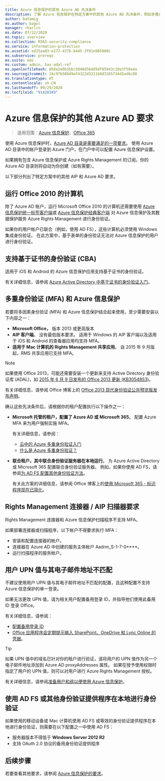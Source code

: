 ```yaml
---
title: Azure 信息保护的其他 Azure AD 先决条件
description: 了解 Azure 信息保护在特定方案中的其他 Azure AD 先决条件，例如多重身份验证或基于证书的身份验证，或使用 Office 2010 的计算机等。
author: batamig
ms.author: bagol
manager: rkarlin
ms.date: 07/22/2020
ms.topic: overview
ms.collection: M365-security-compliance
ms.service: information-protection
ms.assetid: ed25aa83-e272-437b-b445-3f01e985860c
ms.subservice: prereqs
ms.suite: ems
ms.custom: admin, has-adal-ref
ms.openlocfilehash: 858a2ebb1bbc5040d564d9df05943c10a3f58a4a
ms.sourcegitcommit: 24c97b58849af4322d3211b8d3165734d5ad6c88
ms.translationtype: HT
ms.contentlocale: zh-CN
ms.lasthandoff: 09/29/2020
ms.locfileid: "91428349"
---
```

# <a name="additional-azure-ad-requirements-for-azure-information-protection"></a>Azure 信息保护的其他 Azure AD 要求

>适用范围：[Azure 信息保护](https://azure.microsoft.com/pricing/details/information-protection)、[Office 365](https://download.microsoft.com/download/E/C/F/ECF42E71-4EC0-48FF-AA00-577AC14D5B5C/Azure_Information_Protection_licensing_datasheet_EN-US.pdf)

使用 Azure 信息保护时，[Azure AD 目录是需要满足的一项要求](requirements.md#azure-active-directory)。 使用 Azure AD 目录中的帐户登录到 Azure 门户，在门户中可以配置 Azure 信息保护设置。

如果拥有包含 Azure 信息保护或 Azure Rights Management 的订阅，你的 Azure AD 目录则将自动为你创建（如有需要）。

以下部分列出了特定方案中的其他 AIP 和 Azure AD 要求。 

## <a name="computers-running-office-2010"></a>运行 Office 2010 的计算机

除了 Azure AD 帐户，运行 Microsoft Office 2010 的计算机还需要使用 [Azure 信息保护统一标签客户端](./rms-client/aip-clientv2.md)或 [Azure 信息保护经典客户端](./rms-client/aip-client.md) 对 Azure 信息保护及其数据保护服务 Azure Rights Management 进行身份验证。

如果你的用户帐户已联合（例如，使用 AD FS），这些计算机必须使用 Windows 集成身份验证。 在此方案中，基于表单的身份验证无法对 Azure 信息保护的用户进行身份验证。

## <a name="support-for-certificate-based-authentication-cba"></a>支持基于证书的身份验证 (CBA)

适用于 iOS 和 Android 的 Azure 信息保护应用支持基于证书的身份验证。 

有关详细信息，请参阅 [Azure Active Directory 中基于证书的身份验证入门](/azure/active-directory/active-directory-certificate-based-authentication-get-started)。

## <a name="multi-factor-authentication-mfa-and-azure-information-protection"></a>多重身份验证 (MFA) 和 Azure 信息保护

若要将多因素身份验证 (MFA) 和 Azure 信息保护结合起来使用，至少需要安装以下内容之一：

- **Microsoft Office，** 版本 2013 或更高版本
- **AIP 客户端**。 没有最低版本要求。 适用于 Windows 的 AIP 客户端以及适用于 iOS 和 Android 的查看器应用均支持 MFA。
- **适用于 Mac 计算机的 Rights Management 共享应用**。 自 2015 年 9 月版起，RMS 共享应用已支持 MFA。

> [!NOTE]
> 如果使用 Office 2013，可能还需要安装一个更新来支持 Active Directory 身份验证库 (ADAL)，如 [2015 年 6 月 9 日发布的 Office 2013 更新 (KB3054853)](https://support.microsoft.com/kb/3054853)。 
>
> 有关详细信息，请参阅 Office 博客上的 [Office 2013 现代身份验证公共预览版发布声明](https://blogs.office.com/2015/03/23/office-2013-modern-authentication-public-preview-announced/)。       

确认这些先决条件后，请根据你的租户配置执行以下操作之一：

- **Microsoft 托管的租户，配置了 Azure AD 或 Microsoft 365**。 配置 Azure MFA 来为用户强制实施 MFA。 

    有关详细信息，请参阅： 
    - [云中的 Azure 多重身份验证入门](/multi-factor-authentication/multi-factor-authentication-get-started-cloud)
    - [什么是 Azure 多重身份验证？](/multi-factor-authentication/multi-factor-authentication)

- **联合租户，其中联合身份验证服务器在本地运行**。 为 Azure Active Directory 或 Microsoft 365 配置联合身份验证服务器。 例如，如果你使用 AD FS，请参阅[为 AD FS 配置其他身份验证方法](/windows-server/identity/ad-fs/operations/configure-additional-authentication-methods-for-ad-fs)。 

    有关此方案的详细信息，请参阅 Office 博客上的[使用 Microsoft 365 - 标识程序现在已简化](https://blogs.office.com/2014/01/30/the-works-with-office-365-identity-program-now-streamlined/)。 

## <a name="rights-management-connector--aip-scanner-requirements"></a>Rights Management 连接器 / AIP 扫描器要求

Rights Management 连接器和 Azure 信息保护扫描程序不支持 MFA。 

如果部署连接器或扫描程序，以下帐户不得要求执行 MFA：

- 安装和配置连接器的帐户。
- 连接器在 Azure AD 中创建的服务主体帐户 Aadrm_S-1-7-0****。
- 运行扫描程序的服务帐户。

## <a name="user-upn-values-dont-match-their-email-addresses"></a>用户 UPN 值与其电子邮件地址不匹配

不建议使用用户 UPN 值与其电子邮件地址不匹配的配置，且这种配置不支持 Azure 信息保护的单一登录。

如果无法更改 UPN 值，请为相关用户配置备用登录 ID，并指导他们使用此备用 ID 登录 Office。 

有关详细信息，请参阅：

- [配置备用登录 ID](/windows-server/identity/ad-fs/operations/configuring-alternate-login-id)
- [Office 应用程序会定期提示输入 SharePoint、OneDrive 和 Lync Online 的凭据](https://support.microsoft.com/help/2913639/office-applications-periodically-prompt-for-credentials-to-sharepoint-online,-onedrive,-and-lync-online)。

> [!TIP]
> 如果 UPN 值中的域名已针对你的租户进行验证，请将用户的 UPN 值作为另一个电子邮件地址添加到 Azure AD proxyAddresses 属性。 如果在授予使用权限时指定了用户的 UPN 值，则可以对用户进行 Azure Rights Management 授权。 

有关详细信息，请参阅[准备用户和组以便使用 Azure 信息保护](prepare.md)。

## <a name="authenticating-on-premises-using-adfs-or-another-authentication-provider"></a>使用 AD FS 或其他身份验证提供程序在本地进行身份验证

如果使用的移动设备或 Mac 计算机使用 AD FS 或等效的身份验证提供程序在本地进行身份验证，则需要在以下配置之一中使用 AD FS：

- 服务器版本不得低于 **Windows Server 2012 R2**
- 支持 OAuth 2.0 协议的备用身份验证提供程序

## <a name="next-steps"></a>后续步骤
若要查看其他要求，请参阅 [Azure 信息保护的要求](requirements.md)。
